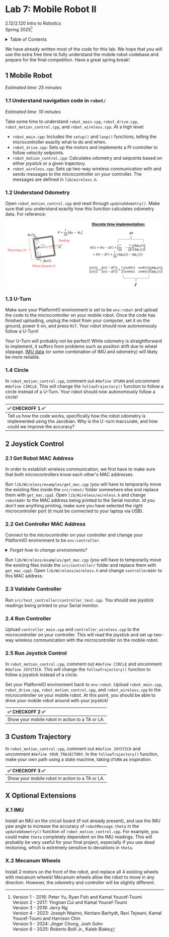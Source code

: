 # Lab 7: Mobile Robot II

2.12/2.120 Intro to Robotics  
Spring 2025[^1]

<details>
  <summary>Table of Contents</summary>

- [1 Mobile Robot](#1-mobile-robot)
  - [1.1 Understand `robot/`](#11-understand-robot)
  - [1.2 Understand Odometry](#12-understand-odometry)
  - [1.3 U-Turn](#13-u-turn)
  - [1.4 Circle](#14-circle)
- [2 Joystick Control](#2-joystick-control)
  - [2.1 Get Robot MAC Address](#21-get-robot-mac-address)
  - [2.2 Get Controller MAC Address](#22-get-controller-mac-address)
  - [2.3 Validate Controller](#23-validate-controller)
  - [2.4 Run Controller](#24-run-controller)
  - [2.5 Run Joystick Control](#25-run-joystick-control)
- [3 Custom Trajectory](#3-custom-trajectory)
- [X Optional Extensions](#X-optional-extensions)
  - [X.1 IMU](#X1-imu)
  - [X.2 Mecanum Wheels](#X2-mecanum-wheels)

</details>

We have already written most of the code for this lab. We hope that you will use the extra free time to fully understand the mobile robot codebase and prepare for the final competition. Have a great spring break!

## 1 Mobile Robot

_Estimated time: 25 minutes_

### 1.1 Understand navigation code in `robot/`

_Estimated time: 10 minutes_

Take some time to understand `robot_main.cpp`, `robot_drive.cpp`, `robot_motion_control.cpp`, and `robot_wireless.cpp`. At a high level:
- `robot_main.cpp`: Includes the `setup()` and `loop()` functions, telling the microcontroller exactly what to do and when.
- `robot_drive.cpp`: Sets up the motors and implements a PI controller to follow velocity setpoints.
- `robot_motion_control.cpp`: Calculates odometry and setpoints based on either joystick or a given trajectory.
- `robot_wireless.cpp`: Sets up two-way wireless communication with and sends messages to the microcontroller on your controller. The messages are defined in `lib/wireless.h`.

### 1.2 Understand Odometry

Open `robot_motion_control.cpp` and read through `updateOdometry()`. Make sure that you understand exactly how this function calculates odometry data. For reference:

<p align="center">
<img src="./.images/odom.png" alt="drawing" width="1000"/>
</p>

### 1.3 U-Turn

Make sure your PlatformIO environment is set to be `env:robot` and upload the code to the microcontroller on your mobile robot. Once the code has finished uploading, unplug the robot from your computer, set it on the ground, power it on, and press `RST`. Your robot should now autonomously follow a U-Turn!

Your U-Turn will probably not be perfect! While odometry is straightforward to implement, it suffers from problems such as position drift due to wheel slippage. [IMU data](#X1-imu) (or some combination of IMU and odometry) will likely be more reliable. 

### 1.4 Circle

In `robot_motion_control.cpp`, comment out `#define UTURN` and uncomment `#define CIRCLE`. This will change the `followTrajectory()` function to follow a circle instead of a U-Turn. Your robot should now autonomously follow a circle!

| :white_check_mark: CHECKOFF 1 :white_check_mark:   |
|:---------------------------------------------------|
| Tell us how the code works, specifically how the robot odometry is implemented using the Jacobian. Why is the U-turn inaccurate, and how could we improve the accuracy? |

## 2 Joystick Control

### 2.1 Get Robot MAC Address

In order to establish wireless communication, we first have to make sure that both microcontrollers know each other's MAC addresses.

Run `lib/Wireless/examples/get_mac.cpp` (you will have to temporarily move the existing files inside the `src/robot/` folder somewhere else and replace them with `get_mac.cpp`). Open `lib/Wireless/wireless.h` and change `robotAddr` to the MAC address being printed to the Serial monitor. Id you don't see anything printing, make sure you have selected the right microcontroller port (it must be connected to your laptop via USB).

### 2.2 Get Controller MAC Address

Connect to the microcontroller on your controller and change your PlatformIO environment to be `env:controller`.

<details> <summary> <i> Forget how to change environments? </i> </summary>

Please refer to the [instructions from Lab 6](
https://github.com/mit212/lab6_2025?tab=readme-ov-file#1-changing-platformio-environment).

</details>

Run `lib/Wireless/examples/get_mac.cpp` (you will have to temporarily move the existing files inside the `src/controller/` folder and replace them with `get_mac.cpp`). Open `lib/Wireless/wireless.h` and change `controllerAddr` to this MAC address.

### 2.3 Validate Controller

Run `src/test_controller/controller_test.cpp`. You should see joystick readings being printed to your Serial monitor.

### 2.4 Run Controller

Upload `controller_main.cpp` and `controller_wireless.cpp` to the microcontroller on your controller. This will read the joystick and set up two-way wireless communication with the microcontroller on the mobile robot.

### 2.5 Run Joystick Control

In `robot_motion_control.cpp`, comment out `#define CIRCLE` and uncomment `#define JOYSTICK`. This will change the `followTrajectory()` function to follow a joystick instead of a circle. 

Set your PlatformIO environment back to `env:robot`. Upload `robot_main.cpp`, `robot_drive.cpp`, `robot_motion_control.cpp`, and `robot_wireless.cpp` to the microcontroller on your mobile robot. At this point, you should be able to drive your mobile robot around with your joystick!

| :white_check_mark: CHECKOFF 2 :white_check_mark:   |
|:---------------------------------------------------|
| Show your mobile robot in action to a TA or LA. |

## 3 Custom Trajectory

In `robot_motion_control.cpp`, comment out `#define JOYSTICK` and uncomment `#define YOUR_TRAJECTORY`. In the `followTrajectory()` function, make your own path using a state machine, taking `UTURN` as inspiration.

| :white_check_mark: CHECKOFF 3 :white_check_mark:   |
|:---------------------------------------------------|
| Show your mobile robot in action to a TA or LA. |

## X Optional Extensions

### X.1 IMU 

Install an IMU on the circuit board (if not already present), and use the IMU yaw angle to increase the accuracy of `robotMessage.theta` in the `updateOdometry()` function of `robot_motion_control.cpp`. For example, you could make `theta` completely dependent on the IMU readings. This will probably be very useful for your final project, especially if you use dead reckoning, which is extremely sensitive to deviations in `theta`.

### X.2 Mecanum Wheels

Install 2 motors on the front of the robot, and replace all 4 existing wheels with mecanum wheels! Mecanum wheels allow the robot to move in any direction. However, the odometry and controller will be slightly different.


[^1]: Version 1 - 2016: Peter Yu, Ryan Fish and Kamal Youcef-Toumi  
  Version 2 - 2017: Yingnan Cui and Kamal Youcef-Toumi  
  Version 3 - 2019: Jerry Ng  
  Version 4 - 2023: Joseph Ntaimo, Kentaro Barhydt, Ravi Tejwani, Kamal Youcef-Toumi and Harrison Chin  
  Version 5 - 2024: Jinger Chong, Josh Sohn  
  Version 6 - 2025: Roberto Bolli Jr., Kaleb Blake
